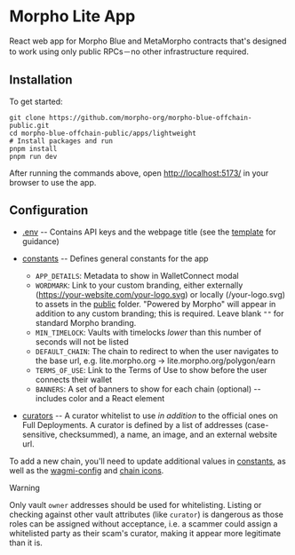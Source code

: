 # Morpho Lite App

React web app for Morpho Blue and MetaMorpho contracts that's designed to work using only public RPCs－no other infrastructure required.

## Installation

To get started:

```shell
git clone https://github.com/morpho-org/morpho-blue-offchain-public.git
cd morpho-blue-offchain-public/apps/lightweight
# Install packages and run
pnpm install
pnpm run dev
```

After running the commands above, open [http://localhost:5173/](http://localhost:5173/) in your browser to use the app.

## Configuration

- [.env](/apps/lightweight/.env) -- Contains API keys and the webpage title (see the [template](/apps/lightweight/.env.template) for guidance)
- [constants](/apps/lightweight/src/lib/constants.tsx) -- Defines general constants for the app

  - `APP_DETAILS`: Metadata to show in WalletConnect modal
  - `WORDMARK`: Link to your custom branding, either externally (https://your-website.com/your-logo.svg) or locally (/your-logo.svg) to assets in the [public](/apps/lightweight/public) folder. "Powered by Morpho" will appear in addition to any custom branding; this is required. Leave blank `""` for standard Morpho branding.
  - `MIN_TIMELOCK`: Vaults with timelocks _lower_ than this number of seconds will not be listed
  - `DEFAULT_CHAIN`: The chain to redirect to when the user navigates to the base url, e.g. lite.morpho.org → lite.morpho.org/polygon/earn
  - `TERMS_OF_USE`: Link to the Terms of Use to show before the user connects their wallet
  - `BANNERS`: A set of banners to show for each chain (optional) -- includes color and a React element

- [curators](/apps/lightweight/src/lib/curators.ts) -- A curator whitelist to use _in addition_ to the official ones on Full Deployments. A curator is defined by a list of addresses (case-sensitive, checksummed), a name, an image, and an external website url.

To add a new chain, you'll need to update additional values in [constants](/apps/lightweight/src/lib/constants.tsx), as well as the [wagmi-config](/apps/lightweight/src/lib/wagmi-config.ts) and [chain icons](/packages/uikit/src/components/chain-icon.tsx).

> [!WARNING]
> Only vault `owner` addresses should be used for whitelisting. Listing or checking against other vault attributes
> (like `curator`) is dangerous as those roles can be assigned without acceptance, i.e. a scammer could assign a
> whitelisted party as their scam's curator, making it appear more legitimate than it is.
